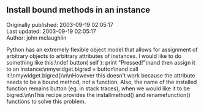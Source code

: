 ## Install bound methods in an instance  
Originally published: 2003-09-19 02:05:17  
Last updated: 2003-09-19 02:05:17  
Author: john mclaughlin  
  
Python has an extremely flexible object model that allows for assignment of arbitrary objects to arbitrary attributes of instances. I would like to do something like this:\ndef button( self ): print "Pressed!"\nand then assign it to an instance:\nmywidget.bigred = button\nand call it:\nmywidget.bigred()\n\nHowever this doesn't work because the attribute needs to be a bound method, not a function. Also, the name of the installed function remains button (eg. in stack traces), when we would like it to be bigred.\n\nThis recipe provides the installmethod() and renamefunction() functions to solve this problem.